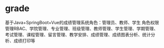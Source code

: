 # grade
基于Java+SpringBoot+Vue的成绩管理系统角色：管理员、教师、学生  角色权限管理RBAC、学院管理、专业管理、班级管理、教师管理、学生管理、学期管理、考试管理、课程管理、留言管理、教学安排、成绩管理、成绩图表分析、统计分析、成绩打印等
